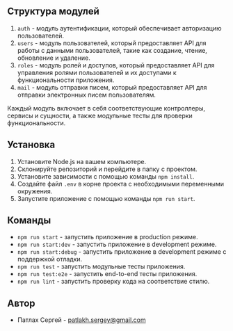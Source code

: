 Структура модулей
-----------------

1.  `auth` - модуль аутентификации, который обеспечивает авторизацию пользователей.
2.  `users` - модуль пользователей, который предоставляет API для работы с данными пользователей, такие как создание, чтение, обновление и удаление.
3.  `roles` - модуль ролей и доступов, который предоставляет API для управления ролями пользователей и их доступами к функциональности приложения.
4.  `mail` - модуль отправки писем, который предоставляет API для отправки электронных писем пользователям.

Каждый модуль включает в себя соответствующие контроллеры, сервисы и сущности, а также модульные тесты для проверки функциональности.

Установка
---------

1.  Установите Node.js на вашем компьютере.
2.  Склонируйте репозиторий и перейдите в папку с проектом.
3.  Установите зависимости с помощью команды `npm install`.
4.  Создайте файл `.env` в корне проекта с необходимыми переменными окружения.
5.  Запустите приложение с помощью команды `npm run start`.

Команды
-------

*   `npm run start` - запустить приложение в production режиме.
*   `npm run start:dev` - запустить приложение в development режиме.
*   `npm run start:debug` - запустить приложение в development режиме с поддержкой отладки.
*   `npm run test` - запустить модульные тесты приложения.
*   `npm run test:e2e` - запустить end-to-end тесты приложения.
*   `npm run lint` - запустить проверку кода на соответствие стилю.

Автор
-----

*   Патлах Сергей - patlakh.sergey@gmail.com 